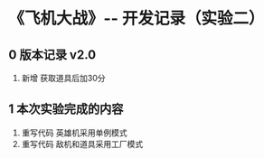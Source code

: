 
# 《飞机大战》-- 开发记录（实验二）
## 0 版本记录 v2.0
1. 新增 获取道具后加30分
## 1 本次实验完成的内容
1. 重写代码 英雄机采用单例模式
2. 重写代码 敌机和道具采用工厂模式